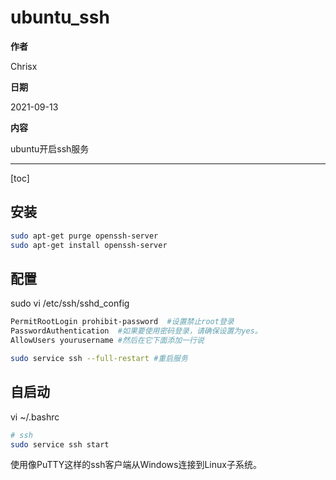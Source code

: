 
# ubuntu_ssh

**作者**

Chrisx

**日期**

2021-09-13

**内容**

ubuntu开启ssh服务

----

[toc]

## 安装

```sh
sudo apt-get purge openssh-server
sudo apt-get install openssh-server

```

## 配置

sudo vi /etc/ssh/sshd_config

```sh
PermitRootLogin prohibit-password  #设置禁止root登录
PasswordAuthentication  #如果要使用密码登录，请确保设置为yes。
AllowUsers yourusername #然后在它下面添加一行说

```

```sh
sudo service ssh --full-restart #重启服务

```

## 自启动

vi ~/.bashrc

```sh
# ssh
sudo service ssh start

```

使用像PuTTY这样的ssh客户端从Windows连接到Linux子系统。
